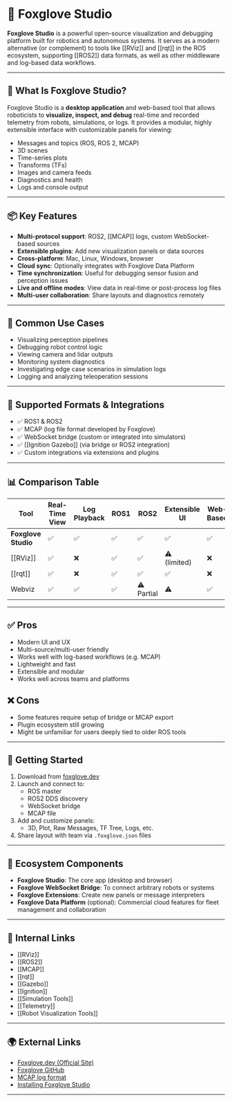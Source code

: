 # 🦊 Foxglove Studio

**Foxglove Studio** is a powerful open-source visualization and debugging platform built for robotics and autonomous systems. It serves as a modern alternative (or complement) to tools like [[RViz]] and [[rqt]] in the ROS ecosystem, supporting [[ROS2]] data formats, as well as other middleware and log-based data workflows.

---

## 🧠 What Is Foxglove Studio?

Foxglove Studio is a **desktop application** and web-based tool that allows roboticists to **visualize, inspect, and debug** real-time and recorded telemetry from robots, simulations, or logs. It provides a modular, highly extensible interface with customizable panels for viewing:

- Messages and topics (ROS, ROS 2, MCAP)
- 3D scenes
- Time-series plots
- Transforms (TFs)
- Images and camera feeds
- Diagnostics and health
- Logs and console output

---

## 📦 Key Features

- **Multi-protocol support**: ROS2, [[MCAP]] logs, custom WebSocket-based sources
- **Extensible plugins**: Add new visualization panels or data sources
- **Cross-platform**: Mac, Linux, Windows, browser
- **Cloud sync**: Optionally integrates with Foxglove Data Platform
- **Time synchronization**: Useful for debugging sensor fusion and perception issues
- **Live and offline modes**: View data in real-time or post-process log files
- **Multi-user collaboration**: Share layouts and diagnostics remotely

---

## 🧰 Common Use Cases

- Visualizing perception pipelines
- Debugging robot control logic
- Viewing camera and lidar outputs
- Monitoring system diagnostics
- Investigating edge case scenarios in simulation logs
- Logging and analyzing teleoperation sessions

---

## 🔗 Supported Formats & Integrations

- ✅ ROS1 & ROS2
- ✅ MCAP (log file format developed by Foxglove)
- ✅ WebSocket bridge (custom or integrated into simulators)
- ✅ [[Ignition Gazebo]] (via bridge or ROS2 integration)
- ✅ Custom integrations via extensions and plugins

---

## 📊 Comparison Table

| Tool              | Real-Time View | Log Playback | ROS1 | ROS2 | Extensible UI | Web-Based | Plugins |
|-------------------|----------------|--------------|------|------|----------------|-----------|---------|
| **Foxglove Studio** | ✅              | ✅            | ✅    | ✅    | ✅              | ✅         | ✅       |
| [[RViz]]           | ✅              | ❌            | ✅    | ✅    | ⚠️ (limited)     | ❌         | ❌       |
| [[rqt]]            | ✅              | ❌            | ✅    | ✅    | ✅              | ❌         | ✅       |
| Webviz             | ✅              | ✅            | ✅    | ⚠️ Partial | ⚠️              | ✅         | ⚠️       |

---

## ✅ Pros

- Modern UI and UX
- Multi-source/multi-user friendly
- Works well with log-based workflows (e.g. MCAP)
- Lightweight and fast
- Extensible and modular
- Works well across teams and platforms

## ❌ Cons

- Some features require setup of bridge or MCAP export
- Plugin ecosystem still growing
- Might be unfamiliar for users deeply tied to older ROS tools

---

## 🚀 Getting Started

1. Download from [foxglove.dev](https://foxglove.dev/)
2. Launch and connect to:
   - ROS master
   - ROS2 DDS discovery
   - WebSocket bridge
   - MCAP file
3. Add and customize panels:
   - 3D, Plot, Raw Messages, TF Tree, Logs, etc.
4. Share layout with team via `.foxglove.json` files

---

## 🧩 Ecosystem Components

- **Foxglove Studio**: The core app (desktop and browser)
- **Foxglove WebSocket Bridge**: To connect arbitrary robots or systems
- **Foxglove Extensions**: Create new panels or message interpreters
- **Foxglove Data Platform** (optional): Commercial cloud features for fleet management and collaboration

---

## 🔗 Internal Links

- [[RViz]]
- [[ROS2]]
- [[MCAP]]
- [[rqt]]
- [[Gazebo]]
- [[Ignition]]
- [[Simulation Tools]]
- [[Telemetry]]
- [[Robot Visualization Tools]]

---

## 🌍 External Links

- [Foxglove.dev (Official Site)](https://foxglove.dev/)
- [Foxglove GitHub](https://github.com/foxglove)
- [MCAP log format](https://mcap.dev)
- [Installing Foxglove Studio](https://foxglove.dev/download)

---

